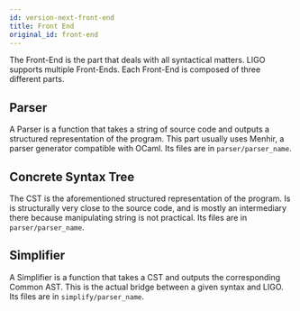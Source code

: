 ```yaml
---
id: version-next-front-end
title: Front End
original_id: front-end
---
```


The Front-End is the part that deals with all syntactical matters. LIGO supports multiple Front-Ends. Each Front-End is composed of three different parts.
## Parser
A Parser is a function that takes a string of source code and outputs a structured representation of the program. This part usually uses Menhir, a parser generator compatible with OCaml.
Its files are in `parser/parser_name`.
## Concrete Syntax Tree
The CST is the aforementioned structured representation of the program. Is is structurally very close to the source code, and is mostly an intermediary there because manipulating string is not practical.
Its files are in `parser/parser_name`.
## Simplifier
A Simplifier is a function that takes a CST and outputs the corresponding Common AST. This is the actual bridge between a given syntax and LIGO.
Its files are in `simplify/parser_name`.

